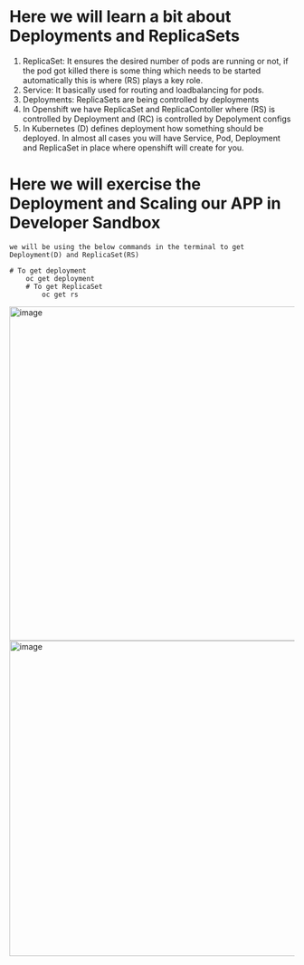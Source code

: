 # Here we will learn a bit about Deployments and ReplicaSets

1) ReplicaSet: It ensures the desired number of pods are running or not, if the pod got killed there is some thing which 
   needs to be started automatically this is where (RS) plays a key role.
2) Service: It basically used for routing and loadbalancing for pods.
3) Deployments: ReplicaSets are being controlled by deployments
4) In Openshift we have ReplicaSet and ReplicaContoller where (RS) is controlled by Deployment and (RC) is controlled by Depolyment configs
5) In Kubernetes (D) defines deployment how something should be deployed. In almost all cases you will have Service, Pod, Deployment and ReplicaSet in place where openshift will create for you.

# Here we will exercise the Deployment and Scaling our APP in Developer Sandbox

 	we will be using the below commands in the terminal to get Deployment(D) and ReplicaSet(RS)
  
  	# To get deployment
   		oc get deployment 
     	# To get ReplicaSet
      		oc get rs
<img width="590" alt="image" src="https://github.com/sreeav6/RedHatOpenshift/assets/139438620/db5759b0-483e-4143-b9ce-8fb84e9a1582">
<img width="557" alt="image" src="https://github.com/sreeav6/RedHatOpenshift/assets/139438620/c4d1f72e-4106-4d14-8b97-60b470b2b71b">



